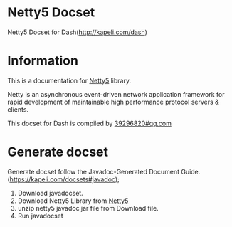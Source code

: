 Netty5 Docset
=======================

Netty5 Docset for Dash(http://kapeli.com/dash)


Information
=======================

This is a documentation for [Netty5][1] library. 

Netty is an asynchronous event-driven network application framework for rapid development of maintainable high performance protocol servers & clients.

This docset for Dash is compiled by [39296820#qq.com](mailto:39296820@qq.com)

Generate docset
========================

Generate docset follow the Javadoc-Generated Document Guide.(https://kapeli.com/docsets#javadoc);

1. Download javadocset.
2. Download Netty5 Library from [Netty5][1] 
3. unzip netty5 javadoc jar file from Download file.
4. Run javadocset


[1]:http://netty.io